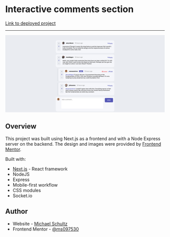 # Interactive comments section

[Link to deployed project](https://comments-section-hazel.vercel.app/)

---

![](./comments-screenshot.png)

## Overview
This project was built using Next.js as a frontend and with a Node Express server on the backend. The design and images were provided by [Frontend Mentor](https://www.frontendmentor.io/challenges/interactive-comments-section-iG1RugEG9/hub/interactive-comments-section-x1rvnW_CsS).

Built with:
- [Next.js](https://nextjs.org/) - React framework
- NodeJS
- Express
- Mobile-first workflow
- CSS modules
- Socket.io

## Author

- Website - [Michael Schultz](https://mschultz-portfolio.herokuapp.com/)
- Frontend Mentor - [@ms097530](https://www.frontendmentor.io/profile/ms097530)
